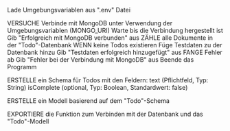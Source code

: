 Lade Umgebungsvariablen aus ".env" Datei

VERSUCHE
    Verbinde mit MongoDB unter Verwendung der Umgebungsvariablen (MONGO_URI)
    Warte bis die Verbindung hergestellt ist
    Gib "Erfolgreich mit MongoDB verbunden" aus
    ZÄHLE alle Dokumente in der "Todo"-Datenbank
    WENN keine Todos existieren
        Füge Testdaten zu der Datenbank hinzu
        Gib "Testdaten erfolgreich hinzugefügt" aus
FANGE Fehler ab
    Gib "Fehler bei der Verbindung mit MongoDB" aus
    Beende das Programm

ERSTELLE ein Schema für Todos mit den Feldern:
    text (Pflichtfeld, Typ: String)
    isComplete (optional, Typ: Boolean, Standardwert: false)

ERSTELLE ein Modell basierend auf dem "Todo"-Schema

EXPORTIERE die Funktion zum Verbinden mit der Datenbank und das "Todo"-Modell
